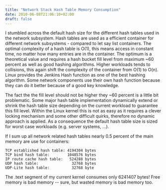 ```yaml
---
title: "Network Stack Hash Table Memory Consumption"
date: 2010-06-08T21:06:10+02:00
draft: false
---
```


I stumbled across the default hash size for the different hash tables used in
the network subsystem. Hash tables are used as a efficient container for
different network subsystems - compared to let say list containers. The optimal
complexity of a hash table is O(1), this means access in constant time, no
matter how many entries are in the container. The optimum is a theoretical
value and requires a hash bucket fill level from maximum ~60 percent as well as
good hashing algorithms. Higher workloads tends to collisions, this again
shift the complexity of the container from O(1) to O(n). Linux provides the
Jenkins Hash function as one of the best hashing algorithm. Some network
components use their own hash function because they can do it better because of
a good key knowledge.


The fact the the fill level should not be higher they ~60 percent is a little
bit problematic. Some major hash table implementation dynamically extend or
shrink the hash table size depending on the current workload to guarantee this
fill level. Within the Linux kernel this is not as easy as it requires a
clever locking mechanism and some other difficult quirks, therefore no dynamic
approach is applied. As a consequence the default hash table size is sized for
worst case workloads (e.g. server systems, ...).


If I sum up all network related hash tables nearly 0.5 percent of the main
memory are use for containers:



```
TCP established hash table: 4194304 bytes
TCP bind hash table:        1048576 bytes
IP route cache hash table:   524288 bytes
UDP hash table:               32768 bytes
UDP-Lite hash table:          32768 byte

```

The .text segment of my current kernel consumes only 6241407 bytes! Free memory
is bad memory -- sure, but wasted memory is bad memory too.


